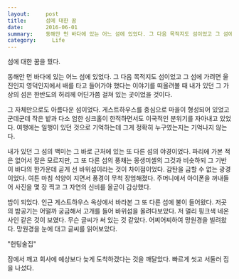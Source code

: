 ```yaml
---
layout:     post
title:      섬에 대한 꿈
date:       2016-06-01
summary:    동해안 먼 바다에 있는 어느 섬에 있었다. 그 다음 목적지도 섬이었고 그 섬에 가려면 울진인지 영덕인지에서 배를 타고 들어가야 했다는 이야기를 떠올려볼 때 내가 있던 그 가상의 섬은 한반도의 허리께 어딘가쯤 걸쳐 있는 곳이었을 것이다.
category:	  Life
---
```


섬에 대한 꿈을 꿨다.

동해안 먼 바다에 있는 어느 섬에 있었다. 그 다음 목적지도 섬이었고 그 섬에 가려면 울진인지 영덕인지에서 배를 타고 들어가야 했다는 이야기를 떠올려볼 때 내가 있던 그 가상의 섬은 한반도의 허리께 어딘가쯤 걸쳐 있는 곳이었을 것이다.

그 자체만으로도 아름다운 섬이었다. 게스트하우스를 중심으로 마을이 형성되어 있었고 군데군데 작은 밭과 다소 엄한 싱크홀이 한적하면서도 이국적인 분위기를 자아내고 있었다. 여행에는 일행이 있던 것으로 기억하는데 그게 정확히 누구였는지는 기억나지 않는다.

내가 있던 그 섬의 백미는 그 바로 근처에 있는 또 다른 섬의 야경이었다. 파리에 가본 적은 없어서 잘은 모르지만, 그 또 다른 섬의 풍채는 몽생미셸의 그것과 비슷하되 그 기반이 바다의 한가운데 곧게 선 바위섬이라는 것이 차이점이었다. 감탄을 금할 수 없는 광경이었다. 여튼 마침 석양이 지면서 풍경이 무척 장엄해졌다. 주머니에서 아이폰을 꺼내들어 사진을 몇 장 찍고 그 자연의 신비를 올곧이 감상했다.

밤이 되었다. 인근 게스트하우스 옥상에서 바라본 그 또 다른 섬에 불이 들어왔다. 저곳의 밤공기는 어떨까 궁금해서 고개를 들어 바위섬을 올려다보았다. 저 멀리 핑크색 네온사인 같은 것이 보였다. 무슨 글씨가 써 있는 것 같았다. 어찌어찌하여 망원경을 빌려왔다. 망원경을 눈에 대고 글씨를 읽어보았다.

"헌팅술집"

잠에서 깨고 회사에 예상보다 늦게 도착하겠다는 것을 깨달았다. 빠르게 씻고 서둘러 집을 나섰다.
